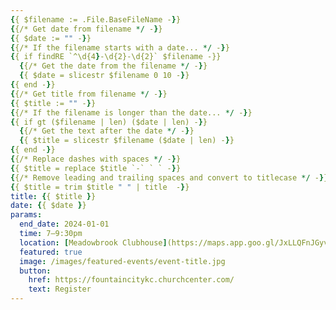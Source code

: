 ```yaml
---
{{ $filename := .File.BaseFileName -}}
{{/* Get date from filename */ -}}
{{ $date := "" -}}
{{/* If the filename starts with a date... */ -}}
{{ if findRE `^\d{4}-\d{2}-\d{2}` $filename -}}
  {{/* Get the date from the filename */ -}}
  {{ $date = slicestr $filename 0 10 -}}
{{ end -}}
{{/* Get title from filename */ -}}
{{ $title := "" -}}
{{/* If the filename is longer than the date... */ -}}
{{ if gt ($filename | len) ($date | len) -}}
  {{/* Get the text after the date */ -}}
  {{ $title = slicestr $filename ($date | len) -}}
{{ end -}}
{{/* Replace dashes with spaces */ -}}
{{ $title = replace $title `-` ` ` -}}
{{/* Remove leading and trailing spaces and convert to titlecase */ -}}
{{ $title = trim $title " " | title  -}}
title: {{ $title }}
date: {{ $date }}
params:
  end_date: 2024-01-01
  time: 7–9:30pm
  location: [Meadowbrook Clubhouse](https://maps.app.goo.gl/JxLLQFnJGyvnyyGDA)
  featured: true
  image: /images/featured-events/event-title.jpg
  button:
    href: https://fountaincitykc.churchcenter.com/
    text: Register
---
```


